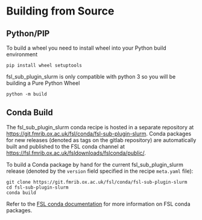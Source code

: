 # Building from Source

## Python/PIP

To build a wheel you need to install wheel into your Python build environment

    pip install wheel setuptools

fsl\_sub\_plugin\_slurm is only compatible with python 3 so you will be building a Pure Python Wheel

    python -m build

## Conda Build

The fsl\_sub\_plugin\_slurm conda recipe is hosted in a separate repository at https://git.fmrib.ox.ac.uk/fsl/conda/fsl-sub-plugin-slurm. Conda packages for new releases (denoted as tags on the gitlab repository) are automatically built and published to the FSL conda channel at https://fsl.fmrib.ox.ac.uk/fsldownloads/fslconda/public/.

To build a Conda package by hand for the current fsl\_sub\_plugin\_slurm release (denoted by the `version` field specified in the recipe `meta.yaml` file):

    git clone https://git.fmrib.ox.ac.uk/fsl/conda/fsl-sub-plugin-slurm
    cd fsl-sub-plugin-slurm
    conda build

Refer to the [FSL conda documentation](https://git.fmrib.ox.ac.uk/fsl/conda/docs/-/blob/master/building_fsl_conda_packages.md) for more information on FSL conda packages.
